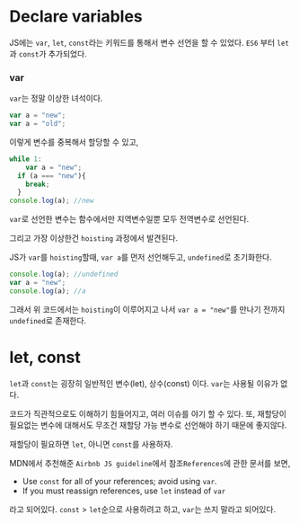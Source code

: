 # Declare variables

JS에는 `var`, `let`, `const`라는 키워드를 통해서 변수 선언을 할 수 있었다. `ES6` 부터 `let`과 `const`가 추가되었다.

### var

`var`는 정말 이상한 녀석이다.

```js
var a = "new";
var a = "old";
```

이렇게 변수를 중복해서 할당할 수 있고,

```js
while 1:
	var a = "new";
  if (a === "new"){
    break;
  }
console.log(a); //new

```

`var`로 선언한 변수는 함수에서만 지역변수일뿐 모두 전역변수로 선언된다. 

그리고 가장 이상한건 `hoisting` 과정에서 발견된다.

JS가 `var`를 `hoisting`할때, `var a`를 먼저 선언해두고, `undefined`로 초기화한다. 

```js
console.log(a); //undefined
var a = "new";
console.log(a); //a

```

그래서 위 코드에서는 `hoisting`이 이루어지고 나서 `var a = "new"`를 만나기 전까지 `undefined`로 존재한다.

# let, const

`let`과 `const`는 굉장히 일반적인 변수(let), 상수(const) 이다. `var`는 사용될 이유가 없다.

코드가 직관적으로도 이해하기 힘들어지고, 여러 이슈를 야기 할 수 있다. 또, 재할당이 필요없는 변수에 대해서도 무조건 재할당 가능 변수로 선언해야 하기 때문에 좋지않다.

재할당이 필요하면 `let`, 아니면 `const`를 사용하자.

MDN에서 추천해준 `Airbnb JS guideline`에서 참조`References`에 관한 문서를 보면, 

- Use `const` for all of your references; avoid using `var`.
- If you must reassign references, use `let` instead of `var`

라고 되어있다. `const` > `let`순으로 사용하려고 하고, `var`는 쓰지 말라고 되어있다.